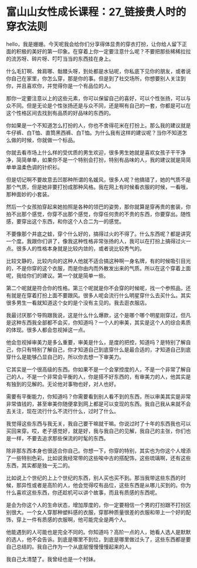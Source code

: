# 富山山女性成长课程：27_链接贵人时的穿衣法则

hello，我是姗姗。今天呢我会给你们分享得体显贵的穿衣打扮，让你给人留下正面的积极的美好的第一印象。在穿着上你一定要注意什么呢？不要把那些稀稀拉拉的流苏呀、碎片呀、叮叮当当的东西挂在身上。

什么毛钉啊、耸肩哪、骷髅头呀，到处都是水钻呢，你私底下见你的朋友，或者说你自己在家里，你怎么穿，那是你的事。但是到了社交场所，你想要别人关注到你，并且喜欢你，并觉得你是一个有品位的人。

那你一定要注意以上的这些元素，你可以保留自己的喜好，可以个性张扬，可以与众不同。但是无论是个性张扬还是与众不同，还是啊有自己的一套，你都是可以在这个性格区间去找到有品质的好品味的东西的。

你如果是一个不知道怎么打扮的人，你也不舍得花米在打扮上。那么我的建议就是牛仔裤、白T恤、直筒黑西裤、白T恤。为什么我有这样的建议呢？当你不知道怎么做的时候，你就做一个标品。

你就去看市场上什么样的受优质的男生欢迎，很多男生她就是喜欢女孩子干干净净，简简单单，如果你不是一个特别会打扮，特别有品味的人，我的建议就是简简单单温柔色调的针织衫。

但是切记啊不要故意去凹那种所谓的名媛风，很多人呢？他搞错了，她的气质不是那个气质，但是她非要打扮成那种风格。我在网上有时候看衣服的时候，一看哦，那种面妙的小套装。

然后一个女孩拍穿起来她拍照是各种的领巴的姿势，那你就算是穿再贵的套装，你拍不出那个感觉，你穿不出那个感觉，你穿任何贵的不贵的东西，你要穿出。随性感，要穿出这个东西，和你这个人合二为一的感觉。

不要像那个井底之蛙，穿个什么好的，搞得过火的不得了。什么东西呢？都是讲究一个度。我跟你们讲了，像我这种性格非常张扬的人，我可以在打扮上搞得过火一点。很多人的性格本身就是比较内敛的，或者说比较秀气的。

比较文静的，比较内向的这种人他就不适合搞这种啊一身名牌，有的时候吸引目光的，不是你穿的这个衣服，而是你由内而外散发出来的气质。所以在这个穿着上面呢，我给你们的建议。第一个就是简单一些。

第二个呢就是符合你的性格。第三个呢就是你不会穿的时候呢，找一个参照品，还有就是在穿着打扮上面不要跟风。很多人呢会流行什么明星穿什么去买什么。其实很多男生一看就知道这个女的是个没有主见的。我去逛衣服店。

我最讨厌那个导购跟我说，这是什么什么爆款，这个是哪个哪个明星刚穿过，但凡是这种东西我全部都不会买，你知道吗？一个人的审美，其实是这个人的综合素质的体现。很多人都会忽视掉这一点。

他会忽视掉审美力是多么重要，审美是什么，是度的把控，知道吗？是特别了解自己，你只有特别了解自己，你才知道自己到底穿什么是最合适的，才知道自己到底穿什么是能够凸显自己的，所以你去想一下审美力。

它其实是一个很高级的东西。你如果不是一个会掌控度的人，不是一个非常了解自己的人，不是一个非常会平衡的人，你是搭不好东西的，有审美力的人，他其实是有独到的见解的。无论他对事物也好，对人也好。

需要有平衡能力，你知道吗？你需要看到别人看不到的东西，所以审美其实是非常非常值钱的，甚至审美你随便拿到网上都是可以变现的东西。我自己我从来就不会去关注，现在流行什么不流行什么，过时了什么。

我觉得这些东西与我无关，我自己要干嘛就干嘛。你说过时了十年的东西我也可以买回来穿。哎，老子感觉好，就是好，我与我自己的见解，我自己的主张，你们也是一样，不要去追求那些保流的时髦的东西。

除非那东西本身也很适合你自己。你想一下，你穿的特别，其实也为你这个人增添了一些特别色彩。比如说我经常带的这些唉中古的搭配饰，这些琉璃啊，还有这些东西，其实都是独一无二的。

比如说上个世纪的上上个世纪的东西，别人买也买不到。那当我带这些东西的时候，那异性或者是高阶的人，他会觉得哎有品位，这些东西是从哪儿买到的。你为什么喜欢这些东西，你还趁机可以讲个故事，而且有质感的东西呢。

是会为你这个人的生命状态，增加厚度的，你一定要相信一个男的打扮跟不打扮区别很大。一个女人穿那种塑料感的衣服，穿那种质量很差的衣服和带上一个好的配饰，穿上一件有质感的衣服啊，他可能完全是两个人。

他能遇到的人可能也是完全不同的。你知道吗？高阶一点的人，她看人选人是默默的选人，他不会告诉。到底是哪里不到位，到底是哪里做过头了，这些东西都是要自己总结的。我自己作为一个从底层慢慢慢慢起来的人。

我自己太清楚了。我曾经也是一个村妹。